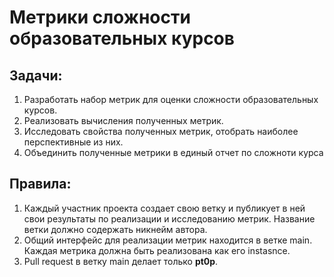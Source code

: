 # Метрики сложности образовательных курсов
## Задачи:
1. Разработать набор метрик для оценки сложности образовательных курсов.
2. Реализовать вычисления полученных метрик.
3. Исследовать свойства полученных метрик, отобрать наиболее перспективные из них.
4. Объединить полученные метрики в единый отчет по сложноти курса
## Правила:
1. Каждый участник проекта создает свою ветку и публикует в ней свои результаты по реализации и исследованию метрик. Название ветки должно содержать никнейм автора.
2. Общий интерфейс для реализации метрик находится в ветке main. Каждая метрика должна быть реализована как его instasnce.
3. Pull request в ветку main делает только **pt0p**.   
